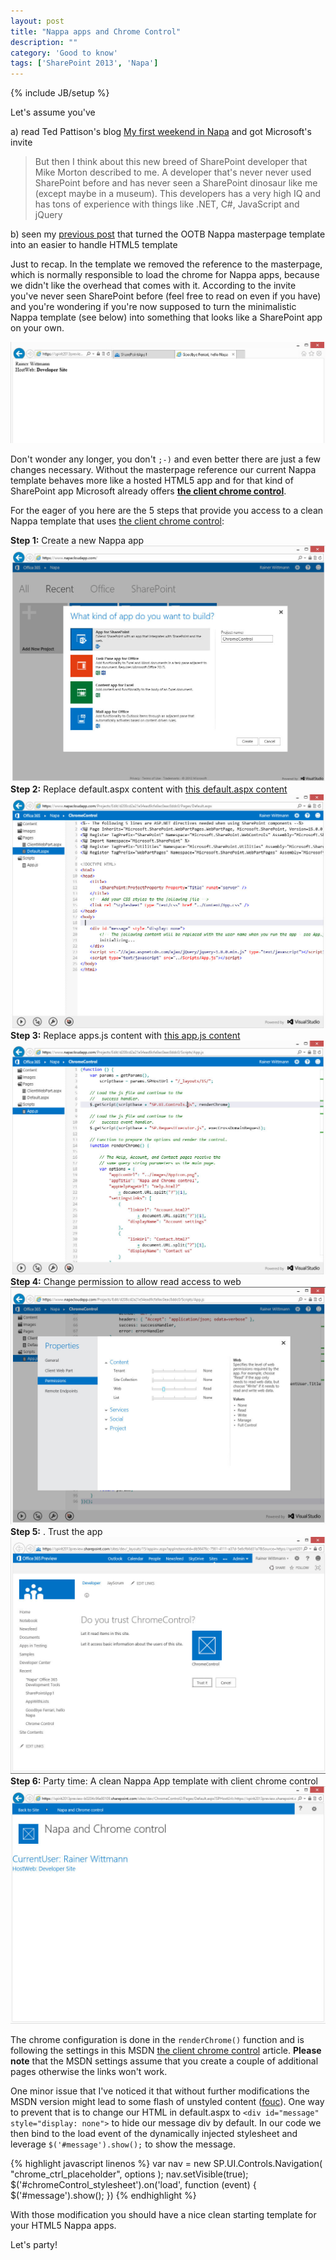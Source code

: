 ```yaml
---
layout: post
title: "Nappa apps and Chrome Control"
description: ""
category: 'Good to know'
tags: ['SharePoint 2013', 'Napa']
---
```

{% include JB/setup %}


Let's assume  you've

a) read Ted Pattison's blog [My first weekend in Napa] and got Microsoft's invite

> But then I think about this new breed of SharePoint developer that Mike Morton described to me. A developer that's
> never never used SharePoint before and has never seen a SharePoint dinosaur like me (except maybe in a museum).
> This developers has a very high IQ and has tons of experience with things like .NET, C#, JavaScript and jQuery

b) seen my [previous post] that turned the OOTB Nappa masterpage template into an easier to handle HTML5
template

[My first weekend in Napa]: http://blog.tedpattison.net/Lists/Posts/Post.aspx?List=9d54806e-14ca-456d-a62a-b903c9dda841&ID=17&utm_source=twitterfeed&utm_medium=twitter&Web=dbc8a5bc-c0d9-412c-8929-177a045a5351
[previous post]: http://rainerat.spirit.de/2012/08/24/goodbye-ferrari-hello-napa/


Just to recap. In the template we removed the reference to the masterpage, which is normally responsible to load the
chrome for Nappa apps, because we didn't like the overhead that comes with it.
According to the invite you've never seen SharePoint before (feel free to read on even if you have) and you're
wondering if
you're now supposed to turn the minimalistic Nappa template (see below) into something that looks like a SharePoint
app
on your
own.

![First Result](/img/2012-08-24-NapaRestResult.jpg)

Don't wonder any longer, you don't `;-)` and even better there are just a few changes necessary. Without the
masterpage reference  our current Nappa template behaves more like a hosted HTML5 app and for that kind of SharePoint
app Microsoft already offers **[the client chrome control]**.

[the client chrome control]: http://msdn.microsoft.com/en-us/library/fp179916(v=office.15).aspx

For the eager of you here are the 5 steps that provide you access to a clean Nappa template that uses [the client chrome control]:

**Step 1:** Create a new Nappa app
![Create Nappe App](/img/2012-08-28-ChromeControl-New-App.jpg)
**Step 2:**  Replace default.aspx content with [this default.aspx content]
![default.aspx](/img/2012-08-28-ChromeControl-Default-Aspx.jpg)
**Step 3:**  Replace apps.js content with [this app.js content]
![app.js](/img/2012-08-28-ChromeControl-App-JS.jpg)
**Step 4:**  Change permission to allow read access to web
![permissions](/img/2012-08-28-ChromeControl-Permission.jpg)
**Step 5:** . Trust the app
![trust](/img/2012-08-28-ChromeControl-Trust.jpg)
**Step 6:** Party time: A clean Nappa App template with client chrome control
![result](/img/2012-08-28-ChromeControl-Result.jpg)



[this default.aspx content]: https://raw.github.com/gist/3436332/39aa1959e8a39b86509a387c1cba242b9d05e629/SourceDefault.aspx
[this app.js content]: https://raw.github.com/gist/3498247/2fa274af932028e97b6091226f360298670fff4e/app.js


The chrome configuration is done in the `renderChrome()` function and is following the settings in this MSDN [the
client chrome control] article. **Please note** that the MSDN settings assume that you create a couple of additional
pages otherwise the links won't work.

One minor issue that I've noticed it that without further modifications the MSDN version might lead to some
flash of unstyled content ([fouc]). One way to prevent that is to change our HTML in default.aspx to `<div
id="message" style="display: none">` to hide our message div by default. In our code we then bind to the load event of
the dynamically injected stylesheet and leverage `$('#message').show();` to show the message.

{% highlight javascript linenos %}
var nav = new SP.UI.Controls.Navigation(
                        "chrome_ctrl_placeholder",
                        options
                  );
nav.setVisible(true);
$('#chromeControl_stylesheet').on('load', function (event) {
    $('#message').show();
})
{% endhighlight %}

[fouc]: http://en.wikipedia.org/wiki/Flash_of_unstyled_content


With those modification you should have a nice clean starting template for your HTML5 Nappa apps.

Let's party!
